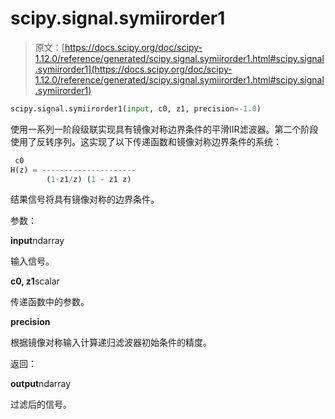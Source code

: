 # scipy.signal.symiirorder1

> 原文：[https://docs.scipy.org/doc/scipy-1.12.0/reference/generated/scipy.signal.symiirorder1.html#scipy.signal.symiirorder1](https://docs.scipy.org/doc/scipy-1.12.0/reference/generated/scipy.signal.symiirorder1.html#scipy.signal.symiirorder1)

```py
scipy.signal.symiirorder1(input, c0, z1, precision=-1.0)
```

使用一系列一阶段级联实现具有镜像对称边界条件的平滑IIR滤波器。第二个阶段使用了反转序列。这实现了以下传递函数和镜像对称边界条件的系统：

```py
 c0              
H(z) = ---------------------    
        (1-z1/z) (1 - z1 z) 
```

结果信号将具有镜像对称的边界条件。

参数：

**input**ndarray

输入信号。

**c0, z1**scalar

传递函数中的参数。

**precision**

根据镜像对称输入计算递归滤波器初始条件的精度。

返回：

**output**ndarray

过滤后的信号。
